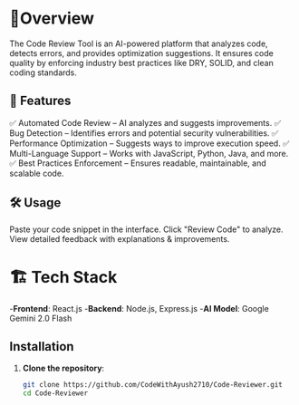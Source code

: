 # 🎯Overview
The Code Review Tool is an AI-powered platform that analyzes code, detects errors, and provides optimization suggestions. It ensures code quality by enforcing industry best practices like DRY, SOLID, and clean coding standards.

## 🚀 Features
✅ Automated Code Review – AI analyzes and suggests improvements.
✅ Bug Detection – Identifies errors and potential security vulnerabilities.
✅ Performance Optimization – Suggests ways to improve execution speed.
✅ Multi-Language Support – Works with JavaScript, Python, Java, and more.
✅ Best Practices Enforcement – Ensures readable, maintainable, and scalable code.

## 🛠 Usage
Paste your code snippet in the interface.
Click "Review Code" to analyze.
View detailed feedback with explanations & improvements.

# 🏗 Tech Stack
-**Frontend**: React.js
-**Backend**: Node.js, Express.js
-**AI Model**: Google Gemini 2.0 Flash


## Installation

1. **Clone the repository**:

   ```bash
   git clone https://github.com/CodeWithAyush2710/Code-Reviewer.git
   cd Code-Reviewer

